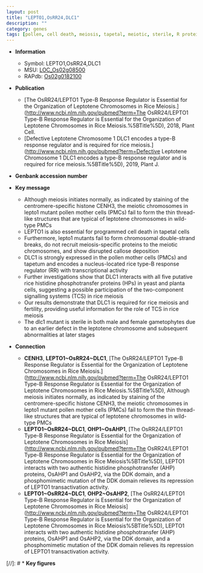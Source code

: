 ```yaml
---
layout: post
title: "LEPTO1,OsRR24,DLC1"
description: ""
category: genes
tags: [pollen, cell death, meiosis, tapetal, meiotic, sterile, R protein, tapetum]
---
```


* **Information**  
    + Symbol: LEPTO1,OsRR24,DLC1  
    + MSU: [LOC_Os02g08500](http://rice.plantbiology.msu.edu/cgi-bin/ORF_infopage.cgi?orf=LOC_Os02g08500)  
    + RAPdb: [Os02g0182100](http://rapdb.dna.affrc.go.jp/viewer/gbrowse_details/irgsp1?name=Os02g0182100)  

* **Publication**  
    + [The OsRR24/LEPTO1 Type-B Response Regulator is Essential for the Organization of Leptotene Chromosomes in Rice Meiosis.](http://www.ncbi.nlm.nih.gov/pubmed?term=The OsRR24/LEPTO1 Type-B Response Regulator is Essential for the Organization of Leptotene Chromosomes in Rice Meiosis.%5BTitle%5D), 2018, Plant Cell.
    + [Defective Leptotene Chromosome 1 DLC1 encodes a type-B response regulator and is required for rice meiosis.](http://www.ncbi.nlm.nih.gov/pubmed?term=Defective Leptotene Chromosome 1 DLC1 encodes a type-B response regulator and is required for rice meiosis.%5BTitle%5D), 2019, Plant J.

* **Genbank accession number**  

* **Key message**  
    + Although meiosis initiates normally, as indicated by staining of the centromere-specific histone CENH3, the meiotic chromosomes in lepto1 mutant pollen mother cells (PMCs) fail to form the thin thread-like structures that are typical of leptotene chromosomes in wild-type PMCs
    + LEPTO1 is also essential for programmed cell death in tapetal cells
    + Furthermore, lepto1 mutants fail to form chromosomal double-strand breaks, do not recruit meiosis-specific proteins to the meiotic chromosomes, and show disrupted callose deposition
    + DLC1 is strongly expressed in the pollen mother cells (PMCs) and tapetum and encodes a nucleus-located rice type-B response regulator (RR) with transcriptional activity
    + Further investigations show that DLC1 interacts with all five putative rice histidine phosphotransfer proteins (HPs) in yeast and planta cells, suggesting a possible participation of the two-component signalling systems (TCS) in rice meiosis
    + Our results demonstrate that DLC1 is required for rice meiosis and fertility, providing useful information for the role of TCS in rice meiosis
    + The dlc1 mutant is sterile in both male and female gametophytes due to an earlier defect in the leptotene chromosome and subsequent abnormalities at later stages

* **Connection**  
    + __CENH3__, __LEPTO1~OsRR24~DLC1__, [The OsRR24/LEPTO1 Type-B Response Regulator is Essential for the Organization of Leptotene Chromosomes in Rice Meiosis.](http://www.ncbi.nlm.nih.gov/pubmed?term=The OsRR24/LEPTO1 Type-B Response Regulator is Essential for the Organization of Leptotene Chromosomes in Rice Meiosis.%5BTitle%5D),  Although meiosis initiates normally, as indicated by staining of the centromere-specific histone CENH3, the meiotic chromosomes in lepto1 mutant pollen mother cells (PMCs) fail to form the thin thread-like structures that are typical of leptotene chromosomes in wild-type PMCs
    + __LEPTO1~OsRR24~DLC1__, __OHP1~OsAHP1__, [The OsRR24/LEPTO1 Type-B Response Regulator is Essential for the Organization of  Leptotene Chromosomes in Rice Meiosis](http://www.ncbi.nlm.nih.gov/pubmed?term=The OsRR24/LEPTO1 Type-B Response Regulator is Essential for the Organization of  Leptotene Chromosomes in Rice Meiosis%5BTitle%5D), LEPTO1 interacts with two authentic histidine phosphotransfer (AHP) proteins, OsAHP1 and OsAHP2, via the DDK domain, and a phosphomimetic mutation of the DDK domain relieves its repression of LEPTO1 transactivation activity.
    + __LEPTO1~OsRR24~DLC1__, __OHP2~OsAHP2__, [The OsRR24/LEPTO1 Type-B Response Regulator is Essential for the Organization of  Leptotene Chromosomes in Rice Meiosis](http://www.ncbi.nlm.nih.gov/pubmed?term=The OsRR24/LEPTO1 Type-B Response Regulator is Essential for the Organization of  Leptotene Chromosomes in Rice Meiosis%5BTitle%5D), LEPTO1 interacts with two authentic histidine phosphotransfer (AHP) proteins, OsAHP1 and OsAHP2, via the DDK domain, and a phosphomimetic mutation of the DDK domain relieves its repression of LEPTO1 transactivation activity.

[//]: # * **Key figures**  


